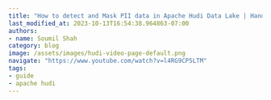 ```yaml
---
title: "How to detect and Mask PII data in Apache Hudi Data Lake | Hands on Lab"
last_modified_at: 2023-10-13T16:54:38.964863-07:00
authors:
- name: Soumil Shah
category: blog
image: /assets/images/hudi-video-page-default.png
navigate: "https://www.youtube.com/watch?v=l4RG9CP5LTM"
tags:
- guide
- apache hudi
---
```

